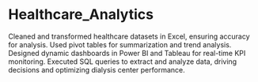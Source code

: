 # Healthcare_Analytics
Cleaned and transformed healthcare datasets in Excel, ensuring accuracy for analysis. Used pivot tables for summarization and trend analysis. Designed dynamic dashboards in Power BI and Tableau for real-time KPI monitoring. Executed SQL queries to extract and analyze data, driving decisions and optimizing dialysis center performance.

